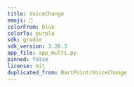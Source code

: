 ```yaml
---
title: VoiceChange
emoji: 👀
colorFrom: blue
colorTo: purple
sdk: gradio
sdk_version: 3.28.3
app_file: app_multi.py
pinned: false
license: mit
duplicated_from: BartPoint/VoiceChange
---
```

